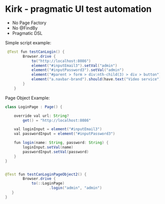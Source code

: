 # Kirk - pragmatic UI test automation

- No Page Factory
- No @FindBy
- Pragmatic DSL

Simple script example:

```java
 @Test fun testCanLogin() {
        Browser.drive {
            to("http://localhost:8086")
            element("#inputEmail3").setVal("admin")
            element("#inputPassword3").setVal("admin")
            element("#parent > form > div:nth-child(3) > div > button").click()
            element("a.navbar-brand").should(have.text("Video service"))
        }
    }
```

Page Object Example:

```java
class LoginPage : Page() {

    override val url: String?
        get() = "http://localhost:8086"

    val loginInput = element("#inputEmail3")
    val passwordInput = element("#inputPassword3")

    fun login(name: String, password: String) {
        loginInput.setVal(name)
        passwordInput.setVal(password)
    }
}


@Test fun testCanLoginPageObject2() {
        Browser.drive {
            to(::LoginPage)
                    .login("admin", "admin")
   }
}
```
